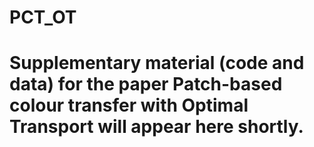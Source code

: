 # PCT_OT
# Supplementary material (code and data) for the paper Patch-based colour transfer with Optimal Transport will appear here shortly.
